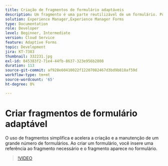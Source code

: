 ```yaml
---
title: Criação de fragmentos de formulário adaptáveis
description: Um fragmento é uma parte reutilizável de um formulário. Por exemplo, um fragmento pode incluir um bloco de endereço ou texto legal.
solution: Experience Manager,Experience Manager Forms
type: Documentation
role: Developer
level: Beginner, Intermediate
version: Cloud Service
feature: Adaptive Forms
topic: Development
jira: KT-7383
thumbnail: 332231.jpg
exl-id: 845383f2-71e4-44fb-8637-323e956b2808
duration: 113
source-git-commit: af928e60410022f12207082467d3bd9b818af59d
workflow-type: tm+mt
source-wordcount: '65'
ht-degree: 0%

---
```


# Criar fragmentos de formulário adaptável

O uso de fragmentos simplifica e acelera a criação e a manutenção de um grande número de formulários. Ao criar um formulário, você insere uma referência ao fragmento necessário e o fragmento aparece no formulário.

>[!VIDEO](https://video.tv.adobe.com/v/332231?quality=12&learn=on)
